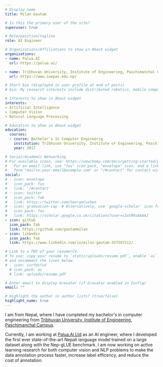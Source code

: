 ```yaml
---
# Display name
title: Milan Gautam

# Is this the primary user of the site?
superuser: true

# Role/position/tagline
role: AI Engineer

# Organizations/Affiliations to show in About widget
organizations:
- name: Palua.AI 
  url: https://palua.ai/

- name: Tribhuvan University, Institute of Engineering, Paschimanchal Campus
  url: https://www.ioepas.edu.np/

# Short bio (displayed in user profile at end of posts)
# bio: My research interests include distributed robotics, mobile computing and programmable matter.

# Interests to show in About widget
interests:
- Artificial Intelligence
- Computer Vision
- Natural Language Processing

# Education to show in About widget
education:
  courses:
  - course: Bachelor's In Computer Engineerig
    institution: Tribhuvan University, Institute of Engineering, Paschimanchal Campus
    year: 2017

# Social/Academic Networking
# For available icons, see: https://wowchemy.com/docs/getting-started/page-builder/#icons
#   For an email link, use "fas" icon pack, "envelope" icon, and a link in the
#   form "mailto:your-email@example.com" or "/#contact" for contact widget.
social:
# - icon: envelope
#   icon_pack: fas
#   link: '/#contact'
# - icon: twitter
#   icon_pack: fab
#   link: https://twitter.com/GeorgeCushen
# - icon: graduation-cap  # Alternatively, use `google-scholar` icon from `ai` icon pack
#   icon_pack: fas
#   link: https://scholar.google.co.uk/citations?user=sIwtMXoAAAAJ
- icon: github
  icon_pack: fab
  link: https://github.com/gautammilan
- icon: linkedin
  icon_pack: fab
  link: https://www.linkedin.com/in/milan-gautam-357597212/

# Link to a PDF of your resume/CV.
# To use: copy your resume to `static/uploads/resume.pdf`, enable `ai` icons in `params.toml`, 
# and uncomment the lines below.
# - icon: cvrfdsfsd
  # icon_pack: ai
  # link: uploads/resume.pdf

# Enter email to display Gravatar (if Gravatar enabled in Config)
email: ""

# Highlight the author in author lists? (true/false)
highlight_name: true
---
```


I am from Nepal, where I have completed my bachelor's in computer engineering from [Tribhuvan University, Institute of Engineering, Paschimanchal Campus](https://www.ioepas.edu.np/). 

Currently, I am working at [Palua.Ai Ltd](https://palua.ai/) as an AI engineer, where I developed the first ever state-of-the-art Nepali language model trained on a large dataset along with the Nep-gLUE benchmark. I am now working on active learning research for both computer vision and NLP problems to make the data annotation process faster, increase label efficency, and reduce the cost of annotation.


<!-- {{< icon name="download" pack="fas" >}} Download my {{< staticref "uploads/resume.pdf" "newtab" >}}resumé{{< /staticref >}}. -->
